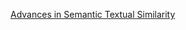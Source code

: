 [Advances in Semantic Textual Similarity](https://ai.googleblog.com/2018/05/advances-in-semantic-textual-similarity.html)
